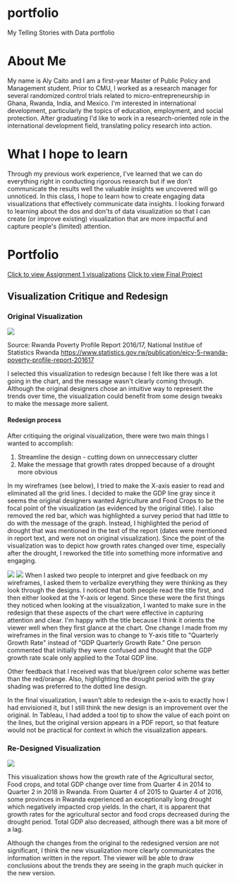 # portfolio
My Telling Stories with Data portfolio

# About Me

My name is Aly Caito and I am a first-year Master of Public Policy and Management student. Prior to CMU, I worked as a research manager for several randomized control trials related to micro-entrepreneurship in Ghana, Rwanda, India, and Mexico. I'm interested in international development, particularly the topics of education, employment, and social protection. After graduating I'd like to work in a research-oriented role in the international development field, translating policy research into action. 

# What I hope to learn

Through my previous work experience, I've learned that we can do everything right in conducting rigorous research but if we don't communicate the results well the valuable insights we uncovered will go unnoticed. In this class, I hope to learn how to create engaging data visualizations that effectively communicate data insights. I looking forward to learning about the dos and don'ts of data visualization so that I can create (or improve existing) visualization that are more impactful and capture people's (limited) attention.

# Portfolio

[Click to view Assignment 1 visualizations](https://alycaito.github.io/portfolio/dataviz2)
[Click to view Final Project](https://alycaito.github.io/portfolio/finalproject)

## Visualization Critique and Redesign
### Original Visualization

![](https://alycaito.github.io/portfolio/Data_critique_RW.PNG)

Source: Rwanda Poverty Profile Report 2016/17, National Institue of Statistics Rwanda
https://www.statistics.gov.rw/publication/eicv-5-rwanda-poverty-profile-report-201617

I selected this visualization to redesign because I felt like there was a lot going in the chart, and the message wasn't clearly coming through. Although the original designers chose an intuitive way to represent the trends over time, the visualization could benefit from some design tweaks to make the message more salient.
#### Redesign process

After critiquing the original visualization, there were two main things I wanted to accomplish:
1) Streamline the design - cutting down on unneccessary clutter
2) Make the message that growth rates dropped because of a drought more obvious

In my wireframes (see below), I tried to make the X-axis easier to read and eliminated all the grid lines. I decided to make the GDP line gray since it seems the original designers wanted Agriculture and Food Crops to be the focal point of the visualization (as evidenced by the original title). I also removed the red bar, which was highlighted a survey period that had little to do with the message of the graph. Instead, I highlighted the period of drought that was mentioned in the text of the report (dates were mentioned in report text, and were not on original visualization). Since the point of the visualization was to depict how growth rates changed over time, especially after the drought, I reworked the title into something more informative and engaging. 

![](https://alycaito.github.io/portfolio/Chart_redesign1.PNG)
![](https://alycaito.github.io/portfolio/Chart_redesign2.PNG)
When I asked two people to interpret and give feedback on my wireframes, I asked them to verbalize everything they were thinking as they look through the designs. I noticed that both people read the title first, and then either looked at the Y-axis or legend. Since these were the first things they noticed when looking at the visualization, I wanted to make sure in the redesign that these aspects of the chart were effective in capturing attention and clear. I'm happy with the title because I think it orients the viewer well when they first glance at the chart. One change I made from my wireframes in the final version was to change to Y-axis title to "Quarterly Growth Rate" instead of "GDP Quarterly Growth Rate." One person commented that initially they were confused and thought that the GDP growth rate scale only applied to the Total GDP line. 

Other feedback that I received was that blue/green color scheme was better than the red/orange. Also, highlighting the drought period with the gray shading was preferred to the dotted line design.

In the final visualization, I wasn't able to redesign the x-axis to exactly how I had envisioned it, but I still think the new design is an improvement over the original. In Tableau, I had added a tool tip to show the value of each point on the lines, but the original version appears in a PDF report, so that feature would not be practical for context in which the visualization appears. 

### Re-Designed Visualization
![](https://alycaito.github.io/portfolio/Figure15-2.png)

This visualization shows how the growth rate of the Agricultural sector, Food crops, and total GDP change over time from Quarter 4 in 2014 to Quarter 2 in 2018 in Rwanda. From Quarter 4 of 2015 to Quarter 4 of 2016, some provinces in Rwanda experienced an exceptionally long drought which negatively impacted crop yields. In the chart, it is apparent that growth rates for the agricultural sector and food crops decreased during the drought period. Total GDP also decreased, although there was a bit more of a lag.

Although the changes from the original to the redesigned version are not significant, I think the new visualization more clearly communicates the information written in the report. The viewer will be able to draw conclusions about the trends they are seeing in the graph much quicker in the new version.
